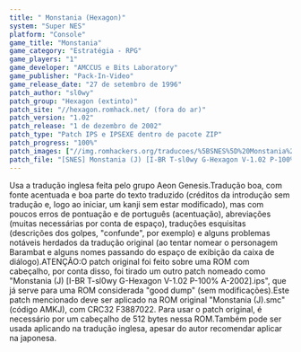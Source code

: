 ```yaml
---
title: " Monstania (Hexagon)"
system: "Super NES"
platform: "Console"
game_title: "Monstania"
game_category: "Estratégia - RPG"
game_players: "1"
game_developer: "AMCCUS e Bits Laboratory"
game_publisher: "Pack-In-Video"
game_release_date: "27 de setembro de 1996"
patch_author: "sl0wy"
patch_group: "Hexagon (extinto)"
patch_site: "//hexagon.romhack.net/ (fora do ar)"
patch_version: "1.02"
patch_release: "1 de dezembro de 2002"
patch_type: "Patch IPS e IPSEXE dentro de pacote ZIP"
patch_progress: "100%"
patch_images: ["//img.romhackers.org/traducoes/%5BSNES%5D%20Monstania%20-%20Hexagon%20-%201.png","//img.romhackers.org/traducoes/%5BSNES%5D%20Monstania%20-%20Hexagon%20-%202.png","//img.romhackers.org/traducoes/%5BSNES%5D%20Monstania%20-%20Hexagon%20-%203.png"]
patch_file: "[SNES] Monstania (J) [I-BR T-sl0wy G-Hexagon V-1.02 P-100% A-2002].zip"
---
```

Usa a tradução inglesa feita pelo grupo Aeon Genesis.Tradução boa, com fonte acentuada e boa parte do texto traduzido (créditos da introdução sem tradução e, logo ao iniciar, um kanji sem estar modificado), mas com poucos erros de pontuação e de português (acentuação), abreviações (muitas necessárias por conta de espaço), traduções esquisitas (descrições dos golpes, "confunde", por exemplo) e alguns problemas notáveis herdados da tradução original (ao tentar nomear o personagem Barambat e alguns nomes passando do espaço de exibição da caixa de diálogo).ATENÇÃO:O patch original foi feito sobre uma ROM com cabeçalho, por conta disso, foi tirado um outro patch nomeado como "Monstania (J) [I-BR T-sl0wy G-Hexagon V-1.02 P-100% A-2002].ips", que já serve para uma ROM considerada "good dump" (sem modificações).Este patch mencionado deve ser aplicado na ROM original "Monstania (J).smc" (código AMKJ), com CRC32 F3887022. Para usar o patch original, é necessário por um cabeçalho de 512 bytes nessa ROM.Também pode ser usada aplicando na tradução inglesa, apesar do autor recomendar aplicar na japonesa.